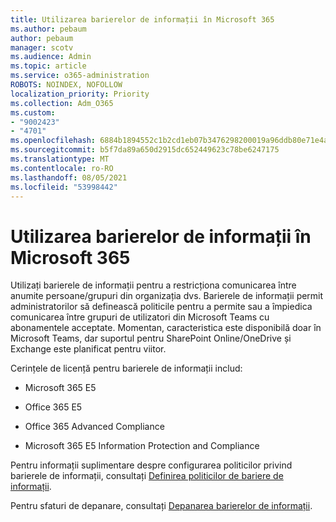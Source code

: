 ```yaml
---
title: Utilizarea barierelor de informații în Microsoft 365
ms.author: pebaum
author: pebaum
manager: scotv
ms.audience: Admin
ms.topic: article
ms.service: o365-administration
ROBOTS: NOINDEX, NOFOLLOW
localization_priority: Priority
ms.collection: Adm_O365
ms.custom:
- "9002423"
- "4701"
ms.openlocfilehash: 6884b1894552c1b2cd1eb07b3476298200019a96ddb80e71e4ab5138015b40ac
ms.sourcegitcommit: b5f7da89a650d2915dc652449623c78be6247175
ms.translationtype: MT
ms.contentlocale: ro-RO
ms.lasthandoff: 08/05/2021
ms.locfileid: "53998442"
---
```

# <a name="using-information-barriers-in-microsoft-365"></a>Utilizarea barierelor de informații în Microsoft 365

Utilizați barierele de informații pentru a restricționa comunicarea între anumite persoane/grupuri din organizația dvs. Barierele de informații permit administratorilor să definească politicile pentru a permite sau a împiedica comunicarea între grupuri de utilizatori din Microsoft Teams cu abonamentele acceptate.  Momentan, caracteristica este disponibilă doar în Microsoft Teams, dar suportul pentru SharePoint Online/OneDrive și Exchange este planificat pentru viitor.

Cerințele de licență pentru barierele de informații includ:

- Microsoft 365 E5

- Office 365 E5

- Office 365 Advanced Compliance

- Microsoft 365 E5 Information Protection and Compliance

Pentru informații suplimentare despre configurarea politicilor privind barierele de informații, consultați [Definirea politicilor de bariere de informații](https://docs.microsoft.com/microsoft-365/compliance/information-barriers-policies).

Pentru sfaturi de depanare, consultați [Depanarea barierelor de informații](https://docs.microsoft.com/microsoft-365/compliance/information-barriers-troubleshooting).
